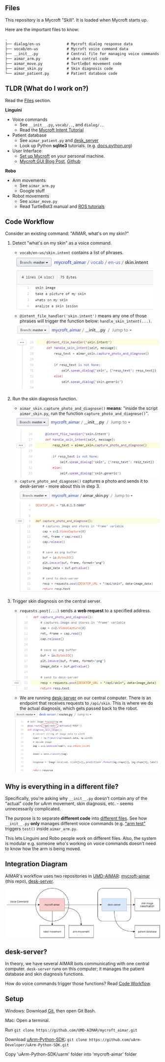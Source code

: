 ## Files

This repository is a Mycroft "Skill". It is loaded when Mycroft starts up.

Here are the important files to know:

    .
    ├── dialog/en-us            # Mycroft dialog response data
    ├── vocab/en-us             # Mycroft voice command data
    ├── __init__.py             # Central file for managing voice commands
    ├── aimar_arm.py            # uArm control code
    ├── aimar_move.py           # TurtleBot movement code
    ├── aimar_skin.py           # Skin diagnosis code
    └── aimar_patient.py        # Patient database code

## TLDR (What do I work on?)

Read the [Files](#files) section.

**Linguini**
- Voice commands
    - See `__init__.py`, `vocab/..`, and `dialog/..`
    - Read the [Mycroft Intent Tutorial](https://mycroft-ai.gitbook.io/docs/skill-development/intents/padatious-intents)
- Patient database
    - See `aimar_patient.py` and [desk_server](https://github.com/UMD-AIMAR/desk-server)
    - Look up Python **sqlite3** tutorials. (e.g. [docs.python.org](https://docs.python.org/3/library/sqlite3.html))
- User Interface
    - [Set up Mycroft](https://mycroft.ai/get-started/) on your personal machine.
    - [Mycroft GUI Blog Post](https://mycroft.ai/blog/the-mycroft-gui-the-screen-is-dead-long-live-the-screen/), 
    [Github](https://github.com/mycroftai/mycroft-gui/tree/master/documentation)

**Robo** 
- Arm movements
    - See `aimar_arm.py`
    - Google stuff
- Robot movements
    - See `aimar_move.py`
    - Read TurtleBot3 manual and [ROS tutorials](http://wiki.ros.org/turtlesim/Tutorials)

## Code Workflow

Consider an existing command: "AIMAR, what's on my skin?"

1. Detect "what's on my skin" as a voice command. 
    - `vocab/en-us/skin.intent` contains a list of phrases.
    <img src="imgs/integration2.png"/>

    - `@intent_file_handler('skin.intent')` means any one of those phrases will trigger the function below: `handle_skin_intent(...)`. 
    <img src="imgs/integration1.png"/> 

2. Run the skin diagnosis function.
    - `aimar_skin.capture_photo_and_diagnose()` **means**: "inside the script `aimar_skin.py`, run the function `capture_photo_and_diagnose()`".
    <img src="imgs/integration3.png"/> 
    
    - `capture_photo_and_diagnose()` captures a photo and sends it to desk-server - more about this in step 3.
    <img src="imgs/integration4.png"/>

3. Trigger skin diagnosis on the central server.
    - `requests.post(...)` sends a **web request** to a specified address.
    <img src="imgs/integration5.png"/> 

    - We are running [desk-server](https://github.com/UMD-AIMAR/desk-server/blob/master/routes.py#L84) on our central computer. There is an endpoint that receives requests to `/api/skin`. This is where we do the actual diagnosis, which gets passed back to the robot.
    <img src="imgs/integration6.png"/>


## Why is everything in a different file?

Specifically, you're asking why `__init__.py` doesn't contain any of the "actual" code for uArm movement, skin diagnosis, etc. - seems unnecessarily complicated.

The purpose is to separate **different code** into [different files](#files). See how `__init__.py` **only** manages different voice commands (e.g. ["arm test"](https://github.com/UMD-AIMAR/mycroft_aimar/blob/master/__init__.py#L24)
 triggers `test()` inside `aimar_arm.py`. 

This lets Linguini and Robo people work on different files. Also, the system is modular e.g. someone who's working on voice commands doesn't need to know how the arm is being moved.

## Integration Diagram
AIMAR's workflow uses two repositories in [UMD-AIMAR](https://github.com/UMD-AIMAR): 
[mycroft-aimar](https://github.com/UMD-AIMAR/mycroft-aimar) (this repo), 
[desk-server](https://github.com/UMD-AIMAR/desk-server).

![AIMAR Diagram](imgs/AIMAR_repository_organization.png)

## desk-server?
In theory, we have several AIMAR bots communicating with one central computer. 
`desk-server` runs on this computer; it manages the patient database and skin diagnosis functions.

How do voice commands trigger those functions? Read [Code Workflow](#code-workflow).


## Setup
Windows: Download [Git](https://gitforwindows.org/), then open Git Bash.

Mac: Open a terminal.

Run `git clone https://github.com/UMD-AIMAR/mycroft_aimar.git`

Download [uArm-Python-SDK](https://github.com/uArm-Developer/uArm-Python-SDK): `git clone https://github.com/uArm-Developer/uArm-Python-SDK.git`

Copy 'uArm-Python-SDK/uarm' folder into 'mycroft-aimar' folder
